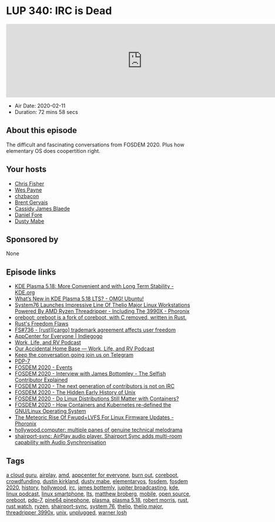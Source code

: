 # LUP 340: IRC is Dead

<iframe src="https://player.fireside.fm/v2/RUkczH-V+dI0AE1Nc?theme=dark" width="740" height="200" frameborder="0" scrolling="no"></iframe>

* Air Date: 2020-02-11
* Duration: 72 mins 58 secs

## About this episode

The difficult and fascinating conversations from FOSDEM 2020. Plus how elementary OS does coopertition right.

## Your hosts
* [Chris Fisher](https://linuxunplugged.com/hosts/chrislas)
* [Wes Payne](https://linuxunplugged.com/hosts/wes)
* [chzbacon](https://linuxunplugged.com/hosts/chzbacon)
* [Brent Gervais](https://linuxunplugged.com/guests/brentgervais)
* [Cassidy James Blaede](https://linuxunplugged.com/guests/cassidyjames)
* [Daniel Fore](https://linuxunplugged.com/guests/danielfore)
* [Dusty Mabe](https://linuxunplugged.com/guests/dusty)

## Sponsored by

None



## Episode links

  * [KDE Plasma 5.18: More Convenient and with Long Term Stability - KDE.org](https://kde.org/announcements/plasma-5.18.0 "KDE Plasma 5.18: More Convenient and with Long Term Stability - KDE.org")
  * [What’s New in KDE Plasma 5.18 LTS? - OMG! Ubuntu!](https://www.omgubuntu.co.uk/2020/01/kde-plasma-5-18-lts-features "What’s New in KDE Plasma 5.18 LTS? - OMG! Ubuntu!")
  * [System76 Launches Impressive Line Of Thelio Major Linux Workstations Powered By AMD Ryzen Threadripper - Including The 3990X - Phoronix](https://www.phoronix.com/scan.php?page=article&item=system76-threadripper-linux "System76 Launches Impressive Line Of Thelio Major Linux Workstations Powered By AMD Ryzen Threadripper - Including The 3990X - Phoronix")
  * [oreboot: oreboot is a fork of coreboot, with C removed, written in Rust.](https://github.com/oreboot/oreboot "oreboot: oreboot is a fork of coreboot, with C removed, written in Rust.")
  * [Rust's Freedom Flaws](https://wiki.hyperbola.info/doku.php?id=en:main:rusts_freedom_flaws "Rust's Freedom Flaws")
  * [FS#736 - [rust][cargo] trademark agreement affects user freedom](https://issues.hyperbola.info/index.php?do=details&task_id=736 "FS#736 - \[rust\]\[cargo\] trademark agreement affects user freedom")
  * [AppCenter for Everyone | Indiegogo](https://www.indiegogo.com/projects/appcenter-for-everyone#/ "AppCenter for Everyone | Indiegogo")
  * [Work, Life, and RV Podcast](https://worklifeandrv.com/ "Work, Life, and RV Podcast")
  * [Our Accidental Home Base — Work, Life, and RV Podcast](https://worklifeandrv.com/blog/junkyard "Our Accidental Home Base — Work, Life, and RV Podcast")
  * [Keep the conversation going join us on Telegram](https://jupiterbroadcasting.com/telegram "Keep the conversation going join us on Telegram")
  * [PDP-7](https://en.wikipedia.org/wiki/PDP-7 "PDP-7")
  * [FOSDEM 2020 - Events](https://fosdem.org/2020/schedule/events/ "FOSDEM 2020 - Events")
  * [FOSDEM 2020 - Interview with James Bottomley - The Selfish Contributor Explained](https://fosdem.org/2020/interviews/james-bottomley/ "FOSDEM 2020 - Interview with James Bottomley - The Selfish Contributor Explained")
  * [FOSDEM 2020 - The next generation of contributors is not on IRC](https://fosdem.org/2020/schedule/event/nextgencontributors/ "FOSDEM 2020 - The next generation of contributors is not on IRC")
  * [FOSDEM 2020 - The Hidden Early History of Unix](https://fosdem.org/2020/schedule/event/early_unix/ "FOSDEM 2020 - The Hidden Early History of Unix")
  * [FOSDEM 2020 - Do Linux Distributions Still Matter with Containers?](https://fosdem.org/2020/schedule/event/dldsmwc/ "FOSDEM 2020 - Do Linux Distributions Still Matter with Containers?")
  * [FOSDEM 2020 - How Containers and Kubernetes re-defined the GNU/Linux Operating System](https://fosdem.org/2020/schedule/event/riek_kubernetes/ "FOSDEM 2020 - How Containers and Kubernetes re-defined the GNU/Linux Operating System")
  * [The Meteoric Rise Of Fwupd+LVFS For Linux Firmware Updates - Phoronix](https://www.phoronix.com/scan.php?page=news_item&px=LVFS-Meteoric-Rise "The Meteoric Rise Of Fwupd+LVFS For Linux Firmware Updates - Phoronix")
  * [hollywood.computer: multiple panes of genuine technical melodrama](https://a.hollywood.computer/ "hollywood.computer: multiple panes of genuine technical melodrama")
  * [shairport-sync: AirPlay audio player. Shairport Sync adds multi-room capability with Audio Synchronisation](https://github.com/mikebrady/shairport-sync "shairport-sync: AirPlay audio player. Shairport Sync adds multi-room capability with Audio Synchronisation")



## Tags

[a cloud guru](https://linuxunplugged.com/tags/a%20cloud%20guru), [airplay](https://linuxunplugged.com/tags/airplay), [amd](https://linuxunplugged.com/tags/amd), [appcenter for everyone](https://linuxunplugged.com/tags/appcenter%20for%20everyone), [burn out](https://linuxunplugged.com/tags/burn%20out), [coreboot](https://linuxunplugged.com/tags/coreboot), [crowdfunding](https://linuxunplugged.com/tags/crowdfunding), [dustin kirkland](https://linuxunplugged.com/tags/dustin%20kirkland), [dusty mabe](https://linuxunplugged.com/tags/dusty%20mabe), [elementaryos](https://linuxunplugged.com/tags/elementaryos), [fosdem](https://linuxunplugged.com/tags/fosdem), [fosdem 2020](https://linuxunplugged.com/tags/fosdem%202020), [history](https://linuxunplugged.com/tags/history), [hollywood](https://linuxunplugged.com/tags/hollywood), [irc](https://linuxunplugged.com/tags/irc), [james bottemly](https://linuxunplugged.com/tags/james%20bottemly), [jupiter broadcasting](https://linuxunplugged.com/tags/jupiter%20broadcasting), [kde](https://linuxunplugged.com/tags/kde), [linux podcast](https://linuxunplugged.com/tags/linux%20podcast), [linux smartphone](https://linuxunplugged.com/tags/linux%20smartphone), [lts](https://linuxunplugged.com/tags/lts), [matthew broberg](https://linuxunplugged.com/tags/matthew%20broberg), [mobile](https://linuxunplugged.com/tags/mobile), [open source](https://linuxunplugged.com/tags/open%20source), [oreboot](https://linuxunplugged.com/tags/oreboot), [pdp-7](https://linuxunplugged.com/tags/pdp-7), [pine64 pinephone](https://linuxunplugged.com/tags/pine64%20pinephone), [plasma](https://linuxunplugged.com/tags/plasma), [plasma 5.18](https://linuxunplugged.com/tags/plasma%205.18), [robert morris](https://linuxunplugged.com/tags/robert%20morris), [rust](https://linuxunplugged.com/tags/rust), [rust watch](https://linuxunplugged.com/tags/rust%20watch), [ryzen](https://linuxunplugged.com/tags/ryzen), [shairport-sync](https://linuxunplugged.com/tags/shairport-sync), [system 76](https://linuxunplugged.com/tags/system%2076), [thelio](https://linuxunplugged.com/tags/thelio), [thelio major](https://linuxunplugged.com/tags/thelio%20major), [threadripper 3990x](https://linuxunplugged.com/tags/threadripper%203990x), [unix](https://linuxunplugged.com/tags/unix), [unplugged](https://linuxunplugged.com/tags/unplugged), [warner losh](https://linuxunplugged.com/tags/warner%20losh)